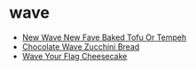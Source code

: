 # wave

 * [New Wave New Fave Baked Tofu Or Tempeh](../index/n/new-wave-new-fave-baked-tofu-or-tempeh-394509.json)
 * [Chocolate Wave Zucchini Bread](../index/c/chocolate-wave-zucchini-bread.json)
 * [Wave Your Flag Cheesecake](../index/w/wave-your-flag-cheesecake.json)
